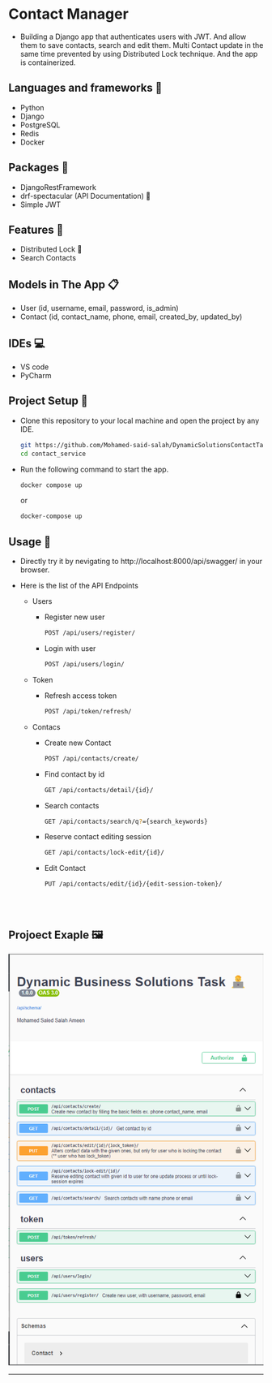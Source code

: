 # Contact Manager
 - Building a Django app that authenticates users with JWT. And allow them to save contacts, search and edit them.
   Multi Contact update in the same time prevented by using Distributed Lock technique. And the app is containerized.

## Languages and frameworks 📑
 - Python 
 - Django
 - PostgreSQL 
 - Redis 
 - Docker

## Packages 🔎
 - DjangoRestFramework
 - drf-spectacular (API Documentation) 📃
 - Simple JWT
 
## Features 🥇
 - Distributed Lock 🔐
 - Search Contacts

## Models in The App 📋
 - User (id, username, email, password, is_admin)
 - Contact (id, contact_name, phone, email, created_by, updated_by)

## IDEs 💻
 - VS code
 - PyCharm

## Project Setup 💽
 - Clone this repository to your local machine and open the project by any IDE.

   ``` bash
   git https://github.com/Mohamed-said-salah/DynamicSolutionsContactTask.git
   cd contact_service
   ```
 - Run the following command to start the app.
   ``` bash
   docker compose up
   ```
   or 
   ``` bash
   docker-compose up
   ```

## Usage 🚀

 - Directly try it by nevigating to http://localhost:8000/api/swagger/ in your browser.

 - Here is the list of the API Endpoints

   * Users
   
     - Register new user
       ``` bash
       POST /api/users/register/
       ```
     - Login with user
       ``` bash
       POST /api/users/login/
       ```

   * Token
   
     - Refresh access token
       ``` bash
       POST /api/token/refresh/
       ```
   
   * Contacs
     
     - Create new Contact
       ``` bash
       POST /api/contacts/create/
       ```
          
     - Find contact by id
       ``` bash
       GET /api/contacts/detail/{id}/
       ```
  
     - Search contacts
       ``` bash
       GET /api/contacts/search/q?={search_keywords}
       ```  
 
     - Reserve contact editing session
       ``` bash
       GET /api/contacts/lock-edit/{id}/
       ```
     
     - Edit Contact
       ``` bash
       PUT /api/contacts/edit/{id}/{edit-session-token}/
       ```


<br>
<br>

## Projoect Exaple 🖼️

<div align='center'>
<img src="https://github.com/Mohamed-said-salah/DynamicSolutionsContactTask/blob/main/screen_shots/Screenshot%202024-01-12%20113838.png?raw=true">
<hr/>
</div>
